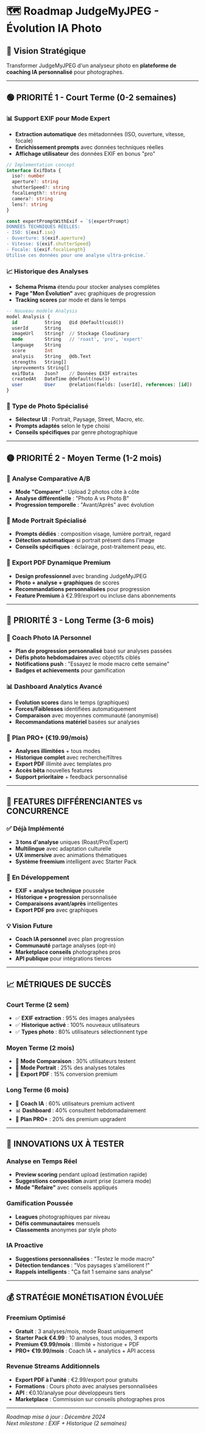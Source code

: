 # 🗺️ Roadmap JudgeMyJPEG - Évolution IA Photo

## 🎯 **Vision Stratégique**
Transformer JudgeMyJPEG d'un analyseur photo en **plateforme de coaching IA personnalisé** pour photographes.

---

## 🟢 **PRIORITÉ 1 - Court Terme (0-2 semaines)**

### 📊 **Support EXIF pour Mode Expert**
- **Extraction automatique** des métadonnées (ISO, ouverture, vitesse, focale)
- **Enrichissement prompts** avec données techniques réelles
- **Affichage utilisateur** des données EXIF en bonus "pro"

```typescript
// Implementation concept
interface ExifData {
  iso?: number
  aperture?: string  
  shutterSpeed?: string
  focalLength?: string
  camera?: string
  lens?: string
}

const expertPromptWithExif = `${expertPrompt}
DONNÉES TECHNIQUES RÉELLES:
- ISO: ${exif.iso}
- Ouverture: ${exif.aperture}  
- Vitesse: ${exif.shutterSpeed}
- Focale: ${exif.focalLength}
Utilise ces données pour une analyse ultra-précise.`
```

### 📈 **Historique des Analyses** 
- **Schema Prisma** étendu pour stocker analyses complètes
- **Page "Mon Évolution"** avec graphiques de progression
- **Tracking scores** par mode et dans le temps

```sql
-- Nouveau modèle Analysis
model Analysis {
  id          String   @id @default(cuid())
  userId      String
  imageUrl    String?  // Stockage Cloudinary  
  mode        String   // 'roast', 'pro', 'expert'
  language    String
  score       Int
  analysis    String   @db.Text
  strengths   String[] 
  improvements String[]
  exifData    Json?    // Données EXIF extraites
  createdAt   DateTime @default(now())
  user        User     @relation(fields: [userId], references: [id])
}
```

### 🎯 **Type de Photo Spécialisé**
- **Sélecteur UI** : Portrait, Paysage, Street, Macro, etc.
- **Prompts adaptés** selon le type choisi
- **Conseils spécifiques** par genre photographique

---

## 🟡 **PRIORITÉ 2 - Moyen Terme (1-2 mois)**

### 📸 **Analyse Comparative A/B**
- **Mode "Comparer"** : Upload 2 photos côte à côte
- **Analyse différentielle** : "Photo A vs Photo B"  
- **Progression temporelle** : "Avant/Après" avec évolution

### 👤 **Mode Portrait Spécialisé**
- **Prompts dédiés** : composition visage, lumière portrait, regard
- **Détection automatique** si portrait présent dans l'image
- **Conseils spécifiques** : éclairage, post-traitement peau, etc.

### 📄 **Export PDF Dynamique Premium**
- **Design professionnel** avec branding JudgeMyJPEG
- **Photo + analyse + graphiques** de scores
- **Recommandations personnalisées** pour progression
- **Feature Premium** à €2.99/export ou incluse dans abonnements

---

## 🔵 **PRIORITÉ 3 - Long Terme (3-6 mois)**

### 🧠 **Coach Photo IA Personnel**
- **Plan de progression personnalisé** basé sur analyses passées
- **Défis photo hebdomadaires** avec objectifs ciblés
- **Notifications push** : "Essayez le mode macro cette semaine"
- **Badges et achievements** pour gamification

### 📊 **Dashboard Analytics Avancé**
- **Évolution scores** dans le temps (graphiques)
- **Forces/Faiblesses** identifiées automatiquement
- **Comparaison** avec moyennes communauté (anonymisé)
- **Recommandations matériel** basées sur analyses

### 💎 **Plan PRO+ (€19.99/mois)**
- **Analyses illimitées** + tous modes
- **Historique complet** avec recherche/filtres
- **Export PDF** illimité avec templates pro
- **Accès bêta** nouvelles features
- **Support prioritaire** + feedback personnalisé

---

## 🎯 **FEATURES DIFFÉRENCIANTES vs CONCURRENCE**

### ✅ **Déjà Implémenté**
- **3 tons d'analyse** uniques (Roast/Pro/Expert)
- **Multilingue** avec adaptation culturelle  
- **UX immersive** avec animations thématiques
- **Système freemium** intelligent avec Starter Pack

### 🚀 **En Développement**
- **EXIF + analyse technique** poussée
- **Historique + progression** personnalisée
- **Comparaisons avant/après** intelligentes
- **Export PDF pro** avec graphiques

### 💡 **Vision Future**  
- **Coach IA personnel** avec plan progression
- **Communauté** partage analyses (opt-in)
- **Marketplace conseils** photographes pros
- **API publique** pour intégrations tierces

---

## 📈 **MÉTRIQUES DE SUCCÈS**

### **Court Terme (2 sem)**
- ✅ **EXIF extraction** : 95% des images analysées
- ✅ **Historique activé** : 100% nouveaux utilisateurs  
- ✅ **Types photo** : 80% utilisateurs sélectionnent type

### **Moyen Terme (2 mois)**
- 📸 **Mode Comparaison** : 30% utilisateurs testent
- 👤 **Mode Portrait** : 25% des analyses totales
- 📄 **Export PDF** : 15% conversion premium

### **Long Terme (6 mois)**  
- 🧠 **Coach IA** : 60% utilisateurs premium activent
- 📊 **Dashboard** : 40% consultent hebdomadairement
- 💎 **Plan PRO+** : 20% des premium upgradent

---

## 🎨 **INNOVATIONS UX À TESTER**

### **Analyse en Temps Réel**
- **Preview scoring** pendant upload (estimation rapide)
- **Suggestions composition** avant prise (camera mode)
- **Mode "Refaire"** avec conseils appliqués

### **Gamification Poussée** 
- **Leagues** photographiques par niveau
- **Défis communautaires** mensuels
- **Classements** anonymes par style photo

### **IA Proactive**
- **Suggestions personnalisées** : "Testez le mode macro"
- **Détection tendances** : "Vos paysages s'améliorent !"
- **Rappels intelligents** : "Ça fait 1 semaine sans analyse"

---

## 💰 **STRATÉGIE MONÉTISATION ÉVOLUÉE**

### **Freemium Optimisé**
- **Gratuit** : 3 analyses/mois, mode Roast uniquement
- **Starter Pack €4.99** : 10 analyses, tous modes, 3 exports
- **Premium €9.99/mois** : Illimité + historique + PDF
- **PRO+ €19.99/mois** : Coach IA + analytics + API access

### **Revenue Streams Additionnels**
- **Export PDF à l'unité** : €2.99/export pour gratuits
- **Formations** : Cours photo avec analyses personnalisées
- **API** : €0.10/analyse pour développeurs tiers
- **Marketplace** : Commission sur conseils photographes pros

---

*Roadmap mise à jour : Décembre 2024*  
*Next milestone : EXIF + Historique (2 semaines)*